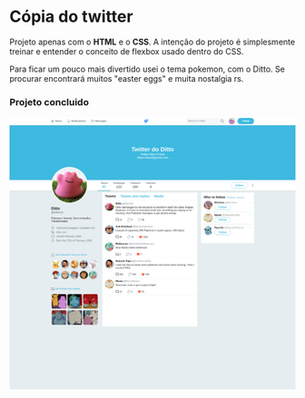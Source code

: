 # Cópia do twitter

Projeto apenas com o **HTML** e o **CSS**. A intenção do projeto é simplesmente treinar e entender o conceito de flexbox usado dentro do CSS.

Para ficar um pouco mais divertido usei o tema pokemon, com o Ditto. Se procurar encontrará muitos "easter eggs" e muita nostalgia rs.

### Projeto concluido

![Projeto](./images/print.png)

